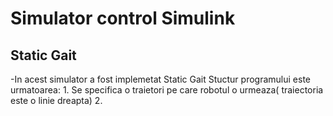 # Simulator control Simulink

## Static Gait

  -In acest simulator a fost implemetat Static Gait
      Stuctur programului este urmatoarea:
        1. Se specifica o traietori pe care robotul o urmeaza( traiectoria este o linie dreapta)
        2. 
